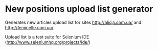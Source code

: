 # New positions upload list generator

Generates new articles upload list for sites http://alicja.com.ua/ and http://feminelle.com.ua/

Upload list is a test suite for Selenium IDE (http://www.seleniumhq.org/projects/ide/)
